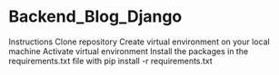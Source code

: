 # Backend_Blog_Django
Instructions
Clone repository
Create virtual environment on your local machine
Activate virtual environment
Install the packages in the requirements.txt file with pip install -r requirements.txt   
